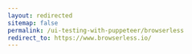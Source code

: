 ```yaml
---
layout: redirected
sitemap: false
permalink: /ui-testing-with-puppeteer/browserless
redirect_to: https://www.browserless.io/
---
```


